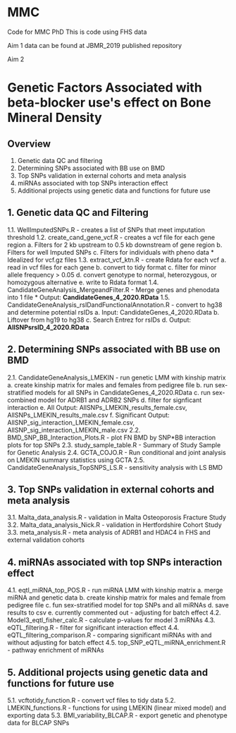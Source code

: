 # MMC
Code for MMC PhD
This is code using FHS data

Aim 1 data can be found at JBMR_2019 published repository

Aim 2 
# Genetic Factors Associated with beta-blocker use's effect on Bone Mineral Density

## Overview
1. Genetic data QC and filtering
2. Determining SNPs associated with BB use on BMD
3. Top SNPs validation in external cohorts and meta analysis
4. miRNAs associated with top SNPs interaction effect
5. Additional projects using genetic data and functions for future use

## 1. Genetic data QC and Filtering
1.1. WellImputedSNPs.R - creates a list of SNPs that meet imputation threshold
1.2. create_cand_gene_vcf.R - creates a vcf file for each gene region
    a. Filters for 2 kb upstream to 0.5 kb downstream of gene region
    b. Filters for well Imputed SNPs
    c. Filters for individuals with pheno data
    * Idealized for vcf.gz files
1.3. extract_vcf_ktn.R - create Rdata for each vcf
    a. read in vcf files for each gene
    b. convert to tidy format
    c. filter for minor allele frequency > 0.05
    d. convert genotype to normal, heterozygous, or homozygous alternative 
    e. write to Rdata format
1.4. CandidateGeneAnalysis_MergeandFilter.R - Merge genes and phenodata into 1 file
    * Output: **CandidateGenes_4_2020.RData**
1.5. CandidateGeneAnalysis_rsIDandFunctionalAnnotation.R - convert to hg38 and determine potential rsIDs
    a. Input: CandidateGenes_4_2020.RData
    b. Liftover from hg19 to hg38
    c. Search Entrez for rsIDs
    d. Output: **AllSNPsrsID_4_2020.RData**

## 2. Determining SNPs associated with BB use on BMD
2.1. CandidateGeneAnalysis_LMEKIN - run genetic LMM with kinship matrix
    a. create kinship matrix for males and females from pedigree file
    b. run sex-stratified models for all SNPs in CandidateGenes_4_2020.RData
    c. run sex-combined model for ADRB1 and ADRB2 SNPs
    d. filter for signficant interaction 
    e. All Output: AllSNPs_LMEKIN_results_female.csv, AllSNPs_LMEKIN_results_male.csv
    f. Significant Output: AllSNP_sig_interaction_LMEKIN_female.csv, AllSNP_sig_interaction_LMEKIN_male.csv
2.2. BMD_SNP_BB_Interaction_Plots.R - plot FN BMD by SNP*BB interaction plots for top SNPs
2.3. study_sample_table.R - Summary of Study Sample for Genetic Analysis
2.4. GCTA_COJO.R - Run conditional and joint analysis on LMEKIN summary statistics using GCTA
2.5. CandidateGeneAnalysis_TopSNPS_LS.R - sensitivity analysis with LS BMD

## 3. Top SNPs validation in external cohorts and meta analysis
3.1. Malta_data_analysis.R - validation in Malta Osteoporosis Fracture Study
3.2. Malta_data_analysis_Nick.R - validation in Hertfordshire Cohort Study
3.3. meta_analysis.R - meta analysis of ADRB1 and HDAC4 in FHS and external validation cohorts

## 4. miRNAs associated with top SNPs interaction effect
4.1. eqtl_miRNA_top_POS.R - run miRNA LMM with kinship matrix
    a. merge miRNA and genetic data
    b. create kinship matrix for males and female from pedigree file
    c. fun sex-stratified model for top SNPs and all miRNAs 
    d. save results to csv
    e. currently commented out - adjusting for batch effect
4.2. Model3_eqtl_fisher_calc.R - calculate p-values for model 3 miRNAs
4.3. eQTL_filtering.R - filter for significant interaction effect
4.4. eQTL_filtering_comparison.R - comparing significant miRNAs with and without adjusting for batch effect
4.5. top_SNP_eQTL_miRNA_enrichment.R - pathway enrichment of miRNAs

## 5. Additional projects using genetic data and functions for future use
5.1. vcftotidy_function.R - convert vcf files to tidy data
5.2. LMEKIN_functions.R - functions for using LMEKIN (linear mixed model) and exporting data
5.3. BMI_variability_BLCAP.R - export genetic and phenotype data for BLCAP SNPs
